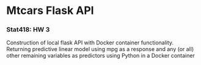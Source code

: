 # Mtcars Flask API
### Stat418: HW 3
Construction of local flask API with Docker container functionality. Returning predictive linear model using mpg as a response and any (or all) other remaining variables as predictors using Python in a Docker container
